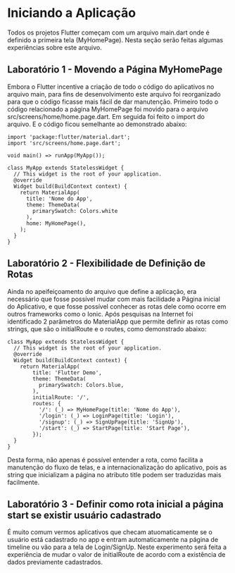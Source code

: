 # Iniciando a Aplicação
Todos os projetos Flutter começam com um arquivo main.dart onde é definido a primeira tela (MyHomePage). Nesta seção serão feitas algumas experiências sobre este arquivo.

## Laboratório 1 - Movendo a Página MyHomePage

Embora o Flutter incentive a criação de todo o código do aplicativos no arquivo main, para fins de desenvolvimento este arquivo foi reorganizado para que o código ficasse mais fácil de dar manutenção. Primeiro todo o código relacionado a página MyHomePage foi movido para o arquivo src/screens/home/home.page.dart. Em seguida foi feito o import do arquivo. E o código ficou semelhante ao demonstrado abaixo:

```
import 'package:flutter/material.dart';
import 'src/screens/home.page.dart';

void main() => runApp(MyApp());

class MyApp extends StatelessWidget {
  // This widget is the root of your application.
  @override
  Widget build(BuildContext context) {
    return MaterialApp(
      title: 'Nome do App',
      theme: ThemeData(
        primarySwatch: Colors.white
      ),
      home: MyHomePage(),
    );
  }
}

```

## Laboratório 2 - Flexibilidade de Definição de Rotas
Ainda no apeifeiçoamento do arquivo que define a aplicação, era necessário que fosse possível mudar com mais facilidade a Página inicial do Aplicativo, e que fosse possível conhecer as rotas dele como ocorre em outros frameworks como o Ionic. Após pesquisas na Internet foi identificado 2 parâmetros do MaterialApp que permite definir as rotas como strings, que são o initialRoute e o routes, como demonstrado abaixo:

```
class MyApp extends StatelessWidget {
  // This widget is the root of your application.
  @override
  Widget build(BuildContext context) {
    return MaterialApp(
        title: 'Flutter Demo',
        theme: ThemeData(
          primarySwatch: Colors.blue,
        ),
        initialRoute: '/',
        routes: {
          '/': (_) => MyHomePage(title: 'Nome do App'),
          '/login': (_) => LoginPage(title: 'Login'),
          '/signup': (_) => SignUpPage(title: 'SignUp'),
          '/start': (_) => StartPage(title: 'Start Page'),
        });
  }
}
```
Desta forma, não apenas é possível entender a rota, como facilita a manutenção do fluxo de telas, e a internacionalização do aplicativo, pois as string que inicializam a página no atributo title podem ser traduzidas mais facilmente.

## Laboratório 3 - Definir como rota inicial a página start se existir usuário cadastrado
É muito comum vermos aplicativos que checam atuomaticamente se o usuário está cadastrado no app e entram automaticamente na página de timeline ou vão para a tela de Login/SignUp. Neste experimento será feita a experiência de mudar o valor de initialRoute de acordo com a existência de dados previamente cadastrados.
